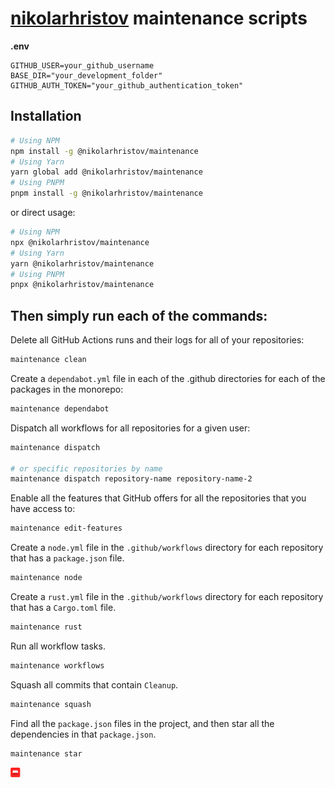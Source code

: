 # [nikolarhristov] maintenance scripts

**.env**

```env
GITHUB_USER=your_github_username
BASE_DIR="your_development_folder"
GITHUB_AUTH_TOKEN="your_github_authentication_token"
```

## Installation

```sh
# Using NPM
npm install -g @nikolarhristov/maintenance
# Using Yarn
yarn global add @nikolarhristov/maintenance
# Using PNPM
pnpm install -g @nikolarhristov/maintenance
```

or direct usage:

```sh
# Using NPM
npx @nikolarhristov/maintenance
# Using Yarn
yarn @nikolarhristov/maintenance
# Using PNPM
pnpx @nikolarhristov/maintenance
```

## Then simply run each of the commands:

Delete all GitHub Actions runs and their logs for all of your repositories:

```sh
maintenance clean
```

Create a `dependabot.yml` file in each of the .github directories for each of
the packages in the monorepo:

```sh
maintenance dependabot
```

Dispatch all workflows for all repositories for a given user:

```sh
maintenance dispatch

# or specific repositories by name
maintenance dispatch repository-name repository-name-2
```

Enable all the features that GitHub offers for all the repositories that you
have access to:

```sh
maintenance edit-features
```

Create a `node.yml` file in the `.github/workflows` directory for each
repository that has a `package.json` file.

```sh
maintenance node
```

Create a `rust.yml` file in the `.github/workflows` directory for each
repository that has a `Cargo.toml` file.

```sh
maintenance rust
```

Run all workflow tasks.

```sh
maintenance workflows
```

Squash all commits that contain `Cleanup`.

```sh
maintenance squash
```

Find all the `package.json` files in the project, and then star all the
dependencies in that `package.json`.

```sh
maintenance star
```

[nikolarhristov]: https://github.com/nikolaxhristov
[@nikolarhristov/maintenance]: https://npmjs.org/@nikolarhristov/maintenance
[node.yml]:
	https://github.com/nikolaxhristov/maintenance/actions/workflows/node.yml

[![Lightrix logo](https://raw.githubusercontent.com/Lightrix/npm/main/.github/img/favicon.png "Built with Lightrix/npm")](https://github.com/Lightrix/npm)

